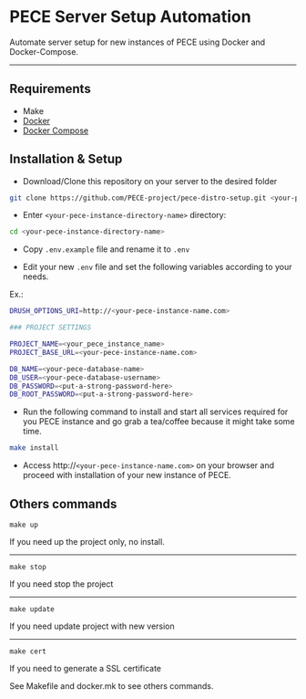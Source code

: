# PECE Server Setup Automation

Automate server setup for new instances of PECE using Docker and Docker-Compose.

---------------------

## Requirements
  * Make
  * [Docker](https://docker.com/)
  * [Docker Compose](https://docs.docker.com/compose/)


## Installation & Setup

- Download/Clone this repository on your server to the desired folder

```bash
git clone https://github.com/PECE-project/pece-distro-setup.git <your-pece-instance-directory-name>
```

- Enter `<your-pece-instance-directory-name>` directory: 

```bash
cd <your-pece-instance-directory-name>
```

- Copy `.env.example` file and rename it to `.env`

- Edit your new `.env` file and set the following variables according to your needs.

Ex.: 

```bash
DRUSH_OPTIONS_URI=http://<your-pece-instance-name.com>

### PROJECT SETTINGS

PROJECT_NAME=<your_pece_instance_name>
PROJECT_BASE_URL=<your-pece-instance-name.com>

DB_NAME=<your-pece-database-name>
DB_USER=<your-pece-database-username>
DB_PASSWORD=<put-a-strong-password-here>
DB_ROOT_PASSWORD=<put-a-strong-password-here>
```

- Run the following command to install and start all services required for you PECE instance and go grab a tea/coffee because it might take some time.

```bash
make install
```

- Access http://`<your-pece-instance-name.com>` on your browser and proceed with installation of your new instance of PECE.

## Others commands
```shell
make up
```
If you need up the project only, no install.

---
```shell
make stop
```
If you need stop the project

---
```shell
make update
```
If you need update project with new version

---
```shell
make cert
```
If you need to generate a SSL certificate

See Makefile and docker.mk to see others commands.
